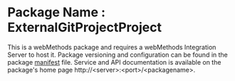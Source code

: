 # Package Name : ExternalGitProjectProject
This is a webMethods package and requires a webMethods Integration Server to host it. Package versioning and configuration can be found in the package [manifest](./ExternalGitProjectProject/manifest.v3) file. Service and API documentation is available on the package's home page http://&lt;server&gt;:&lt;port&gt;/&lt;packagename>.